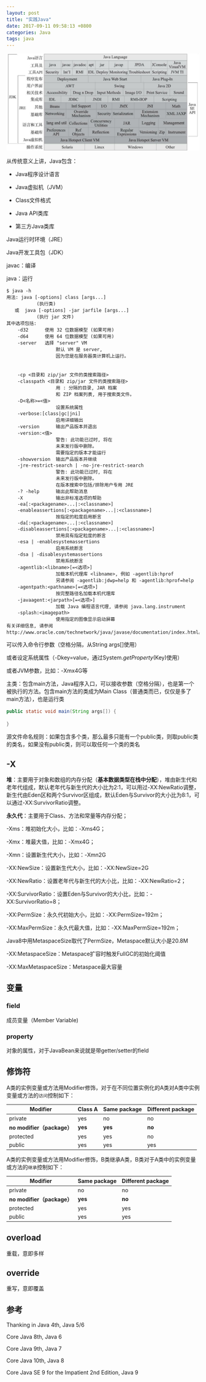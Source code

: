 ```yaml
---
layout: post
title: "实践Java"
date: 2017-09-11 09:58:13 +0800
categories: Java
tags: java
---
```


![JDK-JRE-JavaSEApi](/images/jdk-jre-javaseapi.png)

从传统意义上讲，Java包含：

* Java程序设计语言

* Java虚拟机（JVM）

* Class文件格式

* Java API类库

* 第三方Java类库

Java运行时环境（JRE）

Java开发工具包（JDK）

javac：编译

java：运行

```shell
$ java -h
用法: java [-options] class [args...]
           (执行类)
   或  java [-options] -jar jarfile [args...]
           (执行 jar 文件)
其中选项包括:
    -d32	  使用 32 位数据模型 (如果可用)
    -d64	  使用 64 位数据模型 (如果可用)
    -server	  选择 "server" VM
                  默认 VM 是 server,
                  因为您是在服务器类计算机上运行。


    -cp <目录和 zip/jar 文件的类搜索路径>
    -classpath <目录和 zip/jar 文件的类搜索路径>
                  用 : 分隔的目录, JAR 档案
                  和 ZIP 档案列表, 用于搜索类文件。
    -D<名称>=<值>
                  设置系统属性
    -verbose:[class|gc|jni]
                  启用详细输出
    -version      输出产品版本并退出
    -version:<值>
                  警告: 此功能已过时, 将在
                  未来发行版中删除。
                  需要指定的版本才能运行
    -showversion  输出产品版本并继续
    -jre-restrict-search | -no-jre-restrict-search
                  警告: 此功能已过时, 将在
                  未来发行版中删除。
                  在版本搜索中包括/排除用户专用 JRE
    -? -help      输出此帮助消息
    -X            输出非标准选项的帮助
    -ea[:<packagename>...|:<classname>]
    -enableassertions[:<packagename>...|:<classname>]
                  按指定的粒度启用断言
    -da[:<packagename>...|:<classname>]
    -disableassertions[:<packagename>...|:<classname>]
                  禁用具有指定粒度的断言
    -esa | -enablesystemassertions
                  启用系统断言
    -dsa | -disablesystemassertions
                  禁用系统断言
    -agentlib:<libname>[=<选项>]
                  加载本机代理库 <libname>, 例如 -agentlib:hprof
                  另请参阅 -agentlib:jdwp=help 和 -agentlib:hprof=help
    -agentpath:<pathname>[=<选项>]
                  按完整路径名加载本机代理库
    -javaagent:<jarpath>[=<选项>]
                  加载 Java 编程语言代理, 请参阅 java.lang.instrument
    -splash:<imagepath>
                  使用指定的图像显示启动屏幕
有关详细信息, 请参阅 http://www.oracle.com/technetwork/java/javase/documentation/index.html。
```

可以传入命令行参数（空格分隔，从String args[]使用）

或者设定系统属性（-Dkey=value，通过System.*getProperty*(Key)使用）

或者JVM参数，比如：-Xmx4G等

主类：包含main方法，Java程序入口，可以接收参数（空格分隔），也是第一个被执行的方法。包含main方法的类成为Main Class（普通类而已，仅仅是多了main方法），也是运行类

```java
public static void main(String args[]) {
    
}
```



源文件命名规则：如果包含多个类，那么最多只能有一个public类，则取public类的类名，如果没有public类，则可以取任何一个类的类名

## -X

**堆**：主要用于对象和数组的内存分配（**基本数据类型在栈中分配**），堆由新生代和老年代组成，默认老年代与新生代的大小比为2:1，可以用过-XX:NewRatio调整，新生代由Eden区和两个Survivor区组成，默认Eden与Survivor的大小比为8:1，可以通过-XX:SurvivorRatio调整。

**永久代**：主要用于Class、方法和常量等内存分配；

-Xms：堆初始化大小，比如：-Xms4G；

-Xmx：堆最大值，比如：-Xmx4G；

-Xmn：设置新生代大小，比如：-Xmn2G

-XX:NewSize：设置新生代大小，比如：-XX:NewSize=2G

-XX:NewRatio：设置老年代与新生代的大小比，比如：-XX:NewRatio=2；

-XX:SurvivorRatio：设置Eden与Survivor的大小比，比如：-XX:SurvivorRatio=8；

-XX:PermSize：永久代初始大小，比如：-XX:PermSize=192m；

-XX:MaxPermSize：永久代最大值，比如：-XX:MaxPermSize=192m；

Java8中用MetaspaceSize取代了PermSize，Metaspace默认大小是20.8M

-XX:MetaspaceSize：Metaspace扩容时触发FullGC的初始化阈值

-XX:MaxMetaspaceSize：Metaspace最大容量

## 变量

### field

成员变量（Member Variable)

### property

对象的属性，对于JavaBean来说就是带getter/setter的field

## 修饰符

A类的实例变量或方法用Modifier修饰，对于在不同位置实例化的A类对A类中实例变量或方法的`访问`控制如下：

| Modifier                   | Class A | Same package | Different package |
| -------------------------- | ------- | ------------ | ----------------- |
| private                    | yes     | no           | no                |
| **no modifier（package）** | **yes** | **yes**      | **no**            |
| protected                  | yes     | yes          | no                |
| public                     | yes     | yes          | yes               |

 

A类的实例变量或方法用Modifier修饰，B类继承A类，B类对于A类中的实例变量或方法的`继承`控制如下：

| Modifier                   | Same package | Different package |
| -------------------------- | ------------ | ----------------- |
| private                    | no           | no                |
| **no modifier（package）** | **yes**      | **no**            |
| protected                  | yes          | yes               |
| public                     | yes          | yes               |

 

## overload

重载，意即多样

## override

重写，意即覆盖

## 参考

Thanking in Java 4th, Java 5/6

Core Java 8th, Java 6

Core Java 9th, Java 7

Core Java 10th, Java 8

Core Java SE 9 for the Impatient 2nd Edition, Java 9

